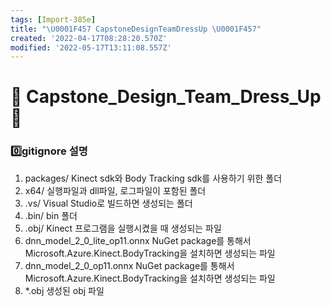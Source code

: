```yaml
---
tags: [Import-385e]
title: "\U0001F457 CapstoneDesignTeamDressUp \U0001F457"
created: '2022-04-17T08:28:20.570Z'
modified: '2022-05-17T13:11:08.557Z'
---
```


# 👗 Capstone_Design_Team_Dress_Up 👗

### :zero:gitignore 설명
1. packages/ 
    Kinect sdk와 Body Tracking sdk를 사용하기 위한 폴더
2. x64/
    실행파일과 dll파일, 로그파일이 포함된 폴더
3. .vs/
    Visual Studio로 빌드하면 생성되는 폴더
4. .bin/
     bin 폴더
5. .obj/
    Kinect 프로그램을 실행시켰을 때 생성되는 파일
6. dnn_model_2_0_lite_op11.onnx
    NuGet package를 통해서 Microsoft.Azure.Kinect.BodyTracking을 설치하면 생성되는 파일
7. dnn_model_2_0_op11.onnx
    NuGet package를 통해서 Microsoft.Azure.Kinect.BodyTracking을 설치하면 생성되는 파일
8. *.obj
    생성된 obj 파일
